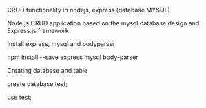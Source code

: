 CRUD functionality in nodejs, express (database MYSQL)

Node.js CRUD application based on the mysql database design and Express.js framework

Install express, mysql and bodyparser

npm install --save express mysql body-parser

Creating database and table

create database test;

use test;


